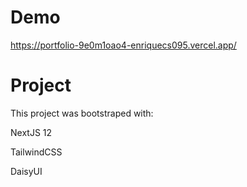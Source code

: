 

# Demo 

https://portfolio-9e0m1oao4-enriquecs095.vercel.app/

# Project

This project was bootstraped with:
<p>
NextJS 12 

</p>
<p>
 TailwindCSS 
</p>
<p>
 DaisyUI
</p>

